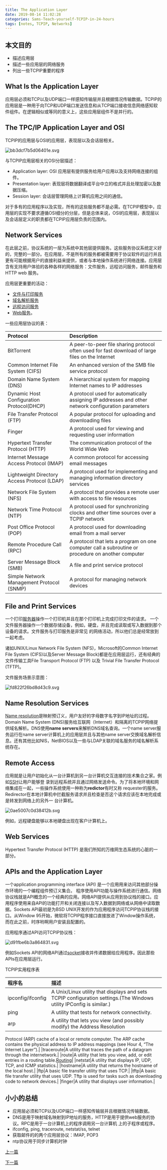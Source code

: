 ```yaml
---
title: The Application Layer
date: 2019-08-14 11:02:28
categories: Sams-Teach-yourself-TCPIP-in-24-hours
tags: [notes, TCPIP, Networks]
---
```


## 本文目的

- 描述应用层
- 描述一些应用层的网络服务
- 列出一些TCPIP重要的程序

## What Is the Application Layer

应用层必须和TCP以及UDP端口一样感知传输层并且根据情况传输数据。TCPIP的应用层是一种用于向TCP和UDP端口发送信息和从TCP端口接收信息网络感知软件组件。在逻辑相似或等同的意义上，这些应用层组件不是并行的。

## The TPC/IP Application Layer and OSI

TCPIP的应用层与OSI的应用层，表现层以及会话层相关。

![bb3dcf7b5d06401e.svg](https://i.cthee.cyou/bb3dcf7b5d06401e.svg)

与TCPIP应用层相关的OSI分层描述：

- Application layer: OSI 应用层有提供服务给用户应用以及支持网络连接的组件。
- Presentation layer: 表现层将数据翻译成平台中立的格式并且处理加密以及数据压缩。
- Session layer: 会话层管理网络上计算机应用之间的通信。

对于多有的应用程序以及实现，所有的这些服务都不是必需。在TCPIP模型中，应用层的实现不要求遵循OSI细分的分层，但是总体来说，OSI的应用层，表现层以及会话层定义的职责都在TCPIP应用层负责的范围内。

## Network Services

在此层之前，协议系统的一层为系统中其他层提供服务。这些服务协议系统定义好的，完整的一部分。在应用层，不是所有的服务都被需要用于协议软件的运行并且更有可能根据用户的直接利益来提供，或者与本地操作系统进行网络连接。应用层含有支持用户体验的各种各样的网络服务：文件服务，远程访问服务，邮件服务和HTTP web 服务。

应用层更重要的活动：

- [文件与打印服务](#File-and-Print-Services)
- [域名解析服务](#Name-Resolution-Services)
- [远程访问服务](#Remote-Access)
- [Web服务](#Web-Services)。

一些应用层协议的表：

|Protocol|Description|
|:----|:----|
|BitTorrent|A peer-to-peer file sharing protocol often used for fast download of large files on the Internet|
|Common Internet File System (CIFS)|An enhanced version of the SMB file service protocol|
|Domain Name System (DNS)|A hierarchical system for mapping Internet names to IP addresses|
|Dynamic Host Configuration Protocol(DHCP)|A protocol used for automatically assigning IP addresses and other network configuration parameters|
|File Transfer Protocol (FTP)|A popular protocol for uploading and downloading files|
|Finger|A protocol used for viewing and requesting user information|
|Hypertext Transfer Protocol (HTTP)|The communication protocol of the World Wide Web|
|Internet Message Access Protocol (IMAP)|A common protocol for accessing email messages|
|Lightweight Directory Access Protocol (LDAP)|A protocol used for implementing and managing information directory services|
|Network File System (NFS)|A protocol that provides a remote user with access to file resources|
|Network Time Protocol (NTP)|A protocol used for synchronizing clocks and other time sources over a TCPIP network|
|Post Office Protocol (POP)|A protocol used for downloading email from a mail server|
|Remote Procedure Call (RPC)|A protocol that lets a program on one computer call a subroutine or procedure on another computer|
|Server Message Block (SMB)|A file and print service protocol|
|Simple Network Management Protocol (SNMP)|A protocol for managing network devices|

## File and Print Services

一个打印[服务器](/The-Transport-Layer/#TCP-Connections)操作一个打印机并且在那个打印机上完成打印文件的请求。
一个文件服务器操作一个数据存储设备，例如，硬盘，并且完成读取或写入数据到那个设备的请求。文件服务与打印服务是非常见
的网络活动，所以他们总是经常放到一起考虑。

诸如UNIX/Linux Network File System (NFS)，Microsoft的Common Internet File System (CIFS)以及Server
Message Block)都是在应用层运行，还有经典的文件传输工具File Transport Protocol (FTP) 以及 Trivial File 
Transfer Protocol (TFTP)。

文件服务场景示意图：

![fd822f26bd8d43c9.svg](https://i.cthee.cyou/fd822f26bd8d43c9.svg)

## Name Resolution Services

[Name resolution](/What-is-TCP-IP/#Name-Resolution)是映射预订义，用户友好的字母数字名字到IP地址的过程。Domain Name System (DNS)服务给互联网（Internet）和隔离的TCPIP网络提供域名解析。DNS使用**name servers**来解析DNS域名查询。一个name server服务运行在name server计算机上的应用层并且与其他name server交换域名解析信息。还有其他比如NIS，NetBIOS以及一些与LDAP关联的域名服务的域名解析系统存在。

## Remote Access

应用就是让用户初始化从一台计算机到另一台计算机交互连接的技术集合之家。例如[SSH](/Classic-Services)让用户能够登
录到远程系统并且通过网络发送命令。为了将本地环境和网络集成在一起，一些操作系统使用一种称为**redictor**有时又称
requester的服务。Redirector在本地计算机中拦截服务请求并且检查是否这个请求应该在本地完成或是转发到网络上的另外一
台计算机。

![0ae5007c0d38412b.svg](https://i.cthee.cyou/0ae5007c0d38412b.svg)

例如，远程硬盘能够以本地硬盘出现在客户计算机上。

## Web Services

Hypertext Transfer Protocol (HTTP) 是我们所知的万维网生态系统的心脏的一部分。

## APIs and the Application Layer

一个application programming interface (API) 是一个应用用来访问其他部分操作环境的一个编程组件预订义集合。
程序使用API功能与操作系统进行通信。网络协议栈就是API概念的一个经典的应用。网络API提供从应用到协议栈的接口。应用程序使用来自API的功能打开和关闭连接以及写入数据到网络或从网络中读取数据。Sockets API最初是为BSD UNIX开发的作为应用程序访问TCPIP协议栈的接口。从Window 95开始，微软将TCPIP程序接口直接放进了Window操作系统，而在此之前，时序哟啊用户安装且配置的。

应用程序通过API访问TCPIP协议栈：

![d91fbe6b3a864831.svg](https://i.cthee.cyou/d91fbe6b3a864831.svg)

例如Sockets API的网络API通过[socket](/The-Transport-Layer/#Ports-和-Sockets)接收并传递数据给应用程序。因此那些APIs在应用层运行。

TCPIP实用程序表

|程序名|描述|
|:----|:----|
|ipconfig/ifconfig|A Unix/Linux utility that displays and sets TCPIP configuration settings.(The Windows utility IPConfig is similar.)|
|ping|A utility that tests for network connectivity.|
|arp|A utility that lets you view (and possibly modify) the Address Resolution
Protocol (ARP) cache of a local or remote computer. The ARP cache
contains the physical address to IP address mappings (see Hour 4,
“The Internet Layer”).|
|traceroute|A utility that traces the path of a datagram through the internetwork.|
|route|A utility that lets you view, add, or edit entries in a routing table.[Routing](/Routing)|
|netstat|A utility that displays IP, UDP, TCP, and ICMP statistics.|
|hostname|A utility that returns the hostname of the local host.|
|ftp|A basic file transfer utility that uses TCP.|
|tftp|A basic file transfer utility that uses UDP. Tftp is used for tasks such as downloading code to network devices.|
|finger|A utility that displays user information.|

## 小小的总结

- 应用层必须和TCP以及UDP端口一样感知传输层并且根据情况传输数据。
- DNS是用于映射域名映射到IP地址的服务，HTTP是用于提供web服务的协议。RPC是用于一台计算机上的程序调用另一台计算机
上的子程序或程序。
- ifconfig, ping, traceroute, netstat/ss, telnet
- 获取邮件的的两个应用层协议：IMAP, POP3
- ntp协议用于同步计算机时钟

[上一篇](/The-Transport-Layer)

[下一篇](/Routing)
